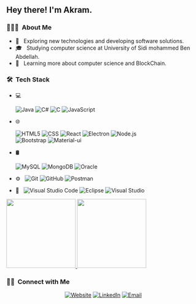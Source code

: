 <h2> Hey there! I'm Akram.</h2>

<h3> 👨🏻‍💻 &nbsp;About Me </h3>

- 🤔 &nbsp; Exploring new technologies and developing software solutions.
- 🎓 &nbsp; Studying computer science at University of Sidi mohammed Ben Abdellah.
- 🌱 &nbsp; Learning more about computer science and BlockChain.

<h3> 🛠 &nbsp;Tech Stack</h3>

- 💻 &nbsp;

  ![Java](https://img.shields.io/badge/-Java-333333?style=flat&logo=Java&logoColor=007396)
  ![C#](https://img.shields.io/badge/-Csharp-333333?style=flat&logo=csharp&logoColor=00FF00)
  ![C](https://img.shields.io/badge/-C_language-333333?style=flat&logo=c&logoColor=0000FF)
  ![JavaScript](https://img.shields.io/badge/-JavaScript-333333?style=flat&logo=javascript)

- 🌐 &nbsp;

  ![HTML5](https://img.shields.io/badge/-HTML5-333333?style=flat&logo=HTML5)
  ![CSS](https://img.shields.io/badge/-CSS-333333?style=flat&logo=CSS3&logoColor=1572B6)
  ![React](https://img.shields.io/badge/-React-333333?style=flat&logo=react)
  ![Electron](https://img.shields.io/badge/-Electron-333333?style=flat&logo=electron)
  ![Node.js](https://img.shields.io/badge/-Node.js-333333?style=flat&logo=node.js)  
  ![Bootstrap](https://img.shields.io/badge/-Bootstrap-333333?style=flat&logo=bootstrap&logoColor=563D7C)
  ![Material-ui](https://img.shields.io/badge/-Material_Ui-333333?style=flat&logo=materialUi&logoColor=03A9F4)
  
- 🛢 &nbsp;

  ![MySQL](https://img.shields.io/badge/-MySQL-333333?style=flat&logo=mysql)
  ![MongoDB](https://img.shields.io/badge/-MongoDB-333333?style=flat&logo=mongodb)
  ![Oracle](https://img.shields.io/badge/-Oracle-333333?style=flat&logo=oracle)
- ⚙️ &nbsp;
  ![Git](https://img.shields.io/badge/-Git-333333?style=flat&logo=git)
  ![GitHub](https://img.shields.io/badge/-GitHub-333333?style=flat&logo=github)
  ![Postman](https://img.shields.io/badge/-Postman-333333?style=flat&logo=postman)
  
- 🔧 &nbsp;
  ![Visual Studio Code](https://img.shields.io/badge/-Visual%20Studio%20Code-333333?style=flat&logo=visual-studio-code&logoColor=007ACC)
  ![Eclipse](https://img.shields.io/badge/-Eclipse-333333?style=flat&logo=eclipse-ide&logoColor=2C2255)
  ![Visual Studio](https://img.shields.io/badge/-Visual%20Studio-333333?style=flat&logo=visual-studio&logoColor=875F9A)


<a href="https://github.com/AkramDev1">
  <img height="180em" src="https://github-readme-stats.vercel.app/api?username=AkramDev1&theme=buefy&show_icons=true" />
  <img height="180em" src="https://github-readme-stats.vercel.app/api/top-langs/?username=AkramDev1&theme=buefy&layout=compact" />
</a>

<br/>

<h3> 🤝🏻 &nbsp;Connect with Me </h3>

<p align="center">
<a href="https://profilio.netlify.app/"><img alt="Website" src="https://img.shields.io/badge/Website-Myportfolio-blue?style=flat-square&logo=google-chrome"></a>
<a href="https://www.linkedin.com/in/akram-essaidi/"><img alt="LinkedIn" src="https://img.shields.io/badge/LinkedIn-Achrafbouisk-blue?style=flat-square&logo=linkedin"></a>
<a href="mailto:Akramessaidi98@gmail.com"><img alt="Email" src="https://img.shields.io/badge/Email-akramessaidi98@gmail.com-blue?style=flat-square&logo=gmail"></a>
</p>

